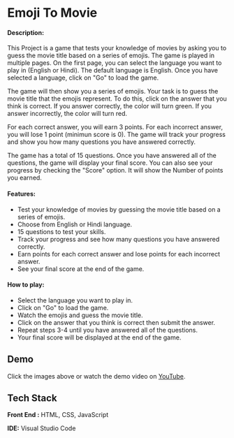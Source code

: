 
# Emoji To Movie

#### Description:

This Project is a game that tests your knowledge of movies by asking you to guess the movie title based on a series of emojis. The game is played in multiple pages. On the first page, you can select the language you want to play in (English or Hindi). The default language is English. Once you have selected a language, click on "Go" to load the game.

The game will then show you a series of emojis. Your task is to guess the movie title that the emojis represent. To do this, click on the answer that you think is correct. If you answer correctly, the color will turn green. If you answer incorrectly, the color will turn red.

For each correct answer, you will earn 3 points. For each incorrect answer, you will lose 1 point (minimun score is 0). The game will track your progress and show you how many questions you have answered correctly.

The game has a total of 15 questions. Once you have answered all of the questions, the game will display your final score. You can also see your progress by checking the "Score" option. It will show the Number of points you earned.

#### Features:

- Test your knowledge of movies by guessing the movie title based on a series of emojis.
- Choose from English or Hindi language.
- 15 questions to test your skills.
- Track your progress and see how many questions you have answered correctly.
- Earn points for each correct answer and lose points for each incorrect answer.
- See your final score at the end of the game.

#### How to play:
    
  - Select the language you want to play in.
  - Click on "Go" to load the game.
  - Watch the emojis and guess the movie title.
  - Click on the answer that you think is correct then submit the answer.
  - Repeat steps 3-4 until you have answered all of the questions.
  - Your final score will be displayed at the end of the game.
  





## Demo

Click the images above or watch the demo video on [YouTube](https://youtu.be/8iAmm52f8MY).


## Tech Stack

**Front End :** HTML, CSS, JavaScript

**IDE:** Visual Studio Code


